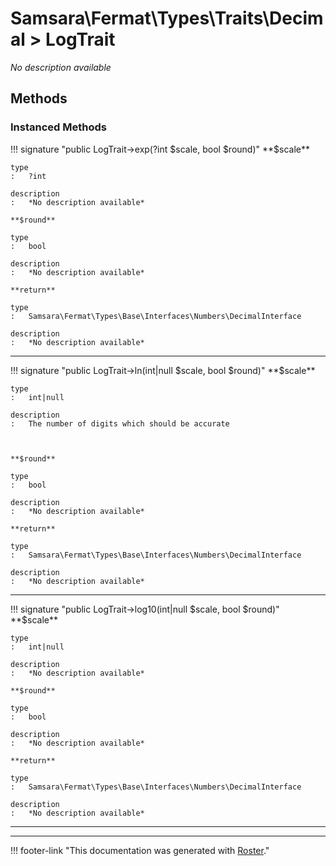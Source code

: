 # Samsara\Fermat\Types\Traits\Decimal > LogTrait

*No description available*


## Methods


### Instanced Methods

!!! signature "public LogTrait->exp(?int $scale, bool $round)"
    **$scale**

    type
    :   ?int

    description
    :   *No description available*

    **$round**

    type
    :   bool

    description
    :   *No description available*

    **return**

    type
    :   Samsara\Fermat\Types\Base\Interfaces\Numbers\DecimalInterface

    description
    :   *No description available*

---

!!! signature "public LogTrait->ln(int|null $scale, bool $round)"
    **$scale**

    type
    :   int|null

    description
    :   The number of digits which should be accurate
    
    

    **$round**

    type
    :   bool

    description
    :   *No description available*

    **return**

    type
    :   Samsara\Fermat\Types\Base\Interfaces\Numbers\DecimalInterface

    description
    :   *No description available*

---

!!! signature "public LogTrait->log10(int|null $scale, bool $round)"
    **$scale**

    type
    :   int|null

    description
    :   *No description available*

    **$round**

    type
    :   bool

    description
    :   *No description available*

    **return**

    type
    :   Samsara\Fermat\Types\Base\Interfaces\Numbers\DecimalInterface

    description
    :   *No description available*

---




---
!!! footer-link "This documentation was generated with [Roster](https://jordanrl.github.io/Roster/)."